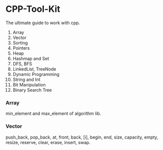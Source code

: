 # CPP-Tool-Kit
The ultimate guide to work with cpp.
1) Array
2) Vector
3) Sorting
4) Pointers
5) Heap
6) Hashmap and Set
7) DFS, BFS
8) LinkedList, TreeNode
9) Dynamic Programming
10) String and Int
11) Bit Manipulation
12) Binary Search Tree

### Array
min_element and max_element of algorithm lib.

### Vector
push_back, pop_back, at, front, back, [i], begin, end, size, capacity, empty, resize, reserve, clear, erase, insert, swap.

